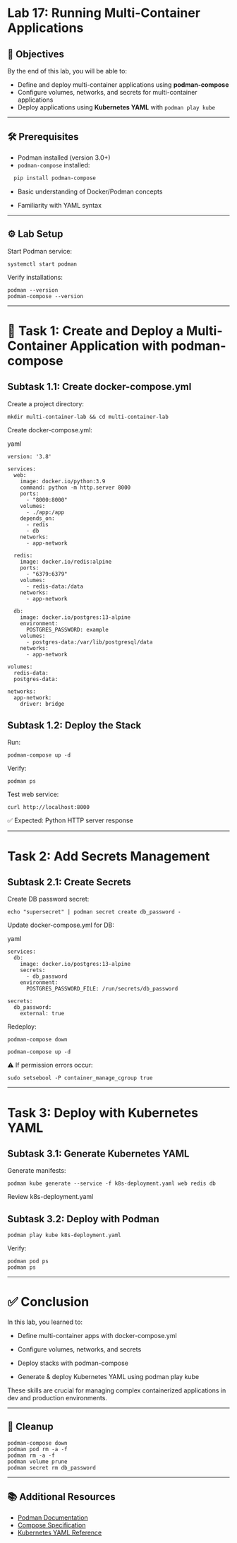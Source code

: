 # Lab 17: Running Multi-Container Applications

## 🎯 Objectives
By the end of this lab, you will be able to:
- Define and deploy multi-container applications using **podman-compose**  
- Configure volumes, networks, and secrets for multi-container applications  
- Deploy applications using **Kubernetes YAML** with `podman play kube`  

---

## 🛠 Prerequisites
- Podman installed (version 3.0+)  
- `podman-compose` installed:  
  
```bash
  pip install podman-compose
```

- Basic understanding of Docker/Podman concepts

- Familiarity with YAML syntax

---

## ⚙️ Lab Setup
Start Podman service:

```
systemctl start podman
```
Verify installations:

```
podman --version
podman-compose --version
```

---

# 🚀 Task 1: Create and Deploy a Multi-Container Application with podman-compose
## Subtask 1.1: Create docker-compose.yml
Create a project directory:

```
mkdir multi-container-lab && cd multi-container-lab
```
Create docker-compose.yml:

yaml
```
version: '3.8'

services:
  web:
    image: docker.io/python:3.9
    command: python -m http.server 8000
    ports:
      - "8000:8000"
    volumes:
      - ./app:/app
    depends_on:
      - redis
      - db
    networks:
      - app-network

  redis:
    image: docker.io/redis:alpine
    ports:
      - "6379:6379"
    volumes:
      - redis-data:/data
    networks:
      - app-network

  db:
    image: docker.io/postgres:13-alpine
    environment:
      POSTGRES_PASSWORD: example
    volumes:
      - postgres-data:/var/lib/postgresql/data
    networks:
      - app-network

volumes:
  redis-data:
  postgres-data:

networks:
  app-network:
    driver: bridge
```

## Subtask 1.2: Deploy the Stack
Run:

```
podman-compose up -d
```
Verify:

```
podman ps
```
Test web service:

```
curl http://localhost:8000
```
✅ Expected: Python HTTP server response

---

# Task 2: Add Secrets Management
## Subtask 2.1: Create Secrets
Create DB password secret:

```
echo "supersecret" | podman secret create db_password -
```
Update docker-compose.yml for DB:

yaml
```
services:
  db:
    image: docker.io/postgres:13-alpine
    secrets:
      - db_password
    environment:
      POSTGRES_PASSWORD_FILE: /run/secrets/db_password

secrets:
  db_password:
    external: true
```
Redeploy:

```
podman-compose down
```
```
podman-compose up -d
```
⚠️ If permission errors occur:

```
sudo setsebool -P container_manage_cgroup true
```
---

# Task 3: Deploy with Kubernetes YAML
## Subtask 3.1: Generate Kubernetes YAML
Generate manifests:

```
podman kube generate --service -f k8s-deployment.yaml web redis db
```
Review k8s-deployment.yaml

## Subtask 3.2: Deploy with Podman
```
podman play kube k8s-deployment.yaml
```
Verify:

```
podman pod ps
podman ps
```
---

# ✅ Conclusion
In this lab, you learned to:

- Define multi-container apps with docker-compose.yml

- Configure volumes, networks, and secrets

- Deploy stacks with podman-compose

- Generate & deploy Kubernetes YAML using podman play kube

These skills are crucial for managing complex containerized applications in dev and production environments.

---

## 🧹 Cleanup
```
podman-compose down
podman pod rm -a -f
podman rm -a -f
podman volume prune
podman secret rm db_password
```
---

## 📚 Additional Resources

- [Podman Documentation](https://docs.podman.io/en/latest/)
- [Compose Specification](https://compose-spec.io/)
- [Kubernetes YAML Reference](https://kubernetes.io/docs/reference/kubernetes-api/workload-resources/)
